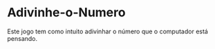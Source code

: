 # Adivinhe-o-Numero

Este jogo tem como intuito adivinhar o número que o 
computador está pensando.
